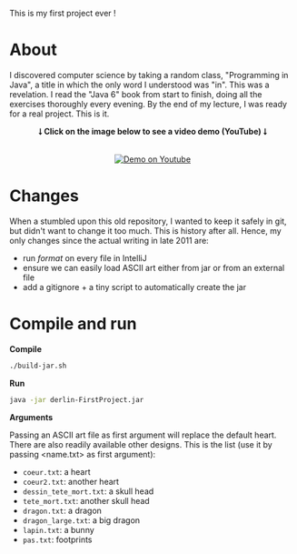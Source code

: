 This is my first project ever !

# About

I discovered computer science by taking a random class, "Programming in Java", a title in which the only word I understood was "in".
This was a revelation. I read the "Java 6" book from start to finish, doing all the exercises thoroughly every evening.
By the end of my lecture, I was ready for a real project. This is it.

<div align="center">
<b>⭣ Click on the image below to see a video demo (YouTube) ⭣</b>
<br><br>
  
[![Demo on Youtube](https://img.youtube.com/vi/htBkh8ZHb1I/0.jpg)](https://www.youtube.com/watch?v=htBkh8ZHb1I)
</div>

# Changes

When a stumbled upon this old repository, I wanted to keep it safely in git, but didn't want to change it too much.
This is history after all. Hence, my only changes since the actual writing in late 2011 are:

* run *format* on every file in IntelliJ
* ensure we can easily load ASCII art either from jar or from an external file
* add a gitignore + a tiny script to automatically create the jar

# Compile and run

**Compile**
```bash
./build-jar.sh
```

**Run**
```bash
java -jar derlin-FirstProject.jar
```

**Arguments**

Passing an ASCII art file as first argument will replace the default heart. There are also readily available other designs.
This is the list (use it by passing <name.txt> as first argument):

* `coeur.txt`: a heart
* `coeur2.txt`: another heart
* `dessin_tete_mort.txt`: a skull head
* `tete_mort.txt`: another skull head
* `dragon.txt`: a dragon
* `dragon_large.txt`: a big dragon
* `lapin.txt`: a bunny
* `pas.txt`: footprints


